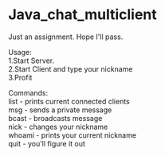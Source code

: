 # Java_chat_multiclient
  
Just an assignment. Hope I'll pass.  
  
Usage:  
1.Start Server.  
2.Start Client and type your nickname  
3.Profit  
  
Commands:  
  list - prints current connected clients  
  msg <nickname> <message> - sends a private message  
  bcast <message> - broadcasts message  
  nick <newNickname> - changes your nickname  
  whoami - prints your current nickname  
  quit - you'll figure it out  

